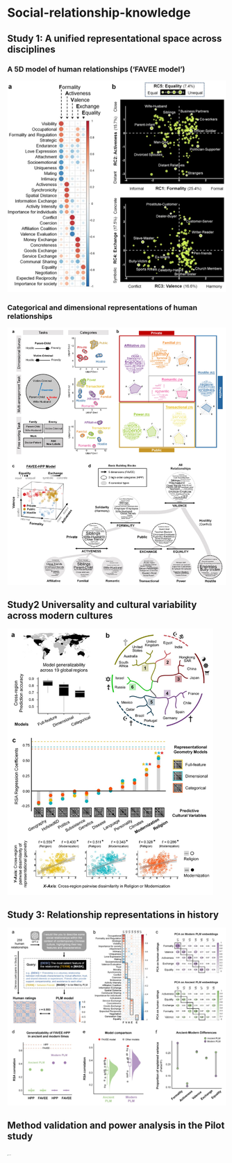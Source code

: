 # Social-relationship-knowledge
## **Study 1: A unified representational space across disciplines**

### **A 5D model of human relationships (‘FAVEE model’)**

<img src="graph/Study1_favee_model.jpg" alt="Study1" style="zoom:60%;" />

### **Categorical and dimensional representations of human relationships**

<img src="graph/Study1_categorical_model.jpg" alt="Study1" style="zoom:60%;" />

## **Study2 Universality and cultural variability across modern cultures**

<img src="graph/Study2.jpg" alt="Study2" style="zoom:60%;" />



## **Study 3: Relationship representations in history**
<img src="graph/Study3.jpg" alt="Study3" style="zoom:65%;" />

## **Method validation and power analysis in the Pilot study**
<img src="graph/Pilot_study.png" alt="Pilot_study" style="zoom:10%;" />
